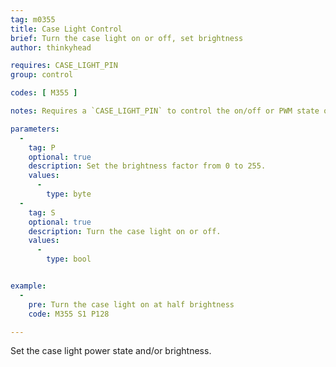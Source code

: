 ```yaml
---
tag: m0355
title: Case Light Control
brief: Turn the case light on or off, set brightness
author: thinkyhead

requires: CASE_LIGHT_PIN
group: control

codes: [ M355 ]

notes: Requires a `CASE_LIGHT_PIN` to control the on/off or PWM state of the case light. The pin will need to be a 12V MOSFET pin with PWM control, or a signal pin connected to a MOSFET or relay to control the higher current required for the light.

parameters:
  -
    tag: P
    optional: true
    description: Set the brightness factor from 0 to 255.
    values:
      -
        type: byte
  -
    tag: S
    optional: true
    description: Turn the case light on or off.
    values:
      -
        type: bool


example:
  -
    pre: Turn the case light on at half brightness
    code: M355 S1 P128

---
```


Set the case light power state and/or brightness.
